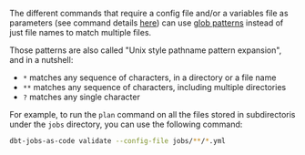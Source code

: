 The different commands that require a config file and/or a variables file as parameters (see command details [here](/cli)) can use [glob patterns](https://docs.python.org/3/library/glob.html) instead of just file names to match multiple files.

Those patterns are also called "Unix style pathname pattern expansion", and in a nutshell:

- `*` matches any sequence of characters, in a directory or a file name
- `**` matches any sequence of characters, including multiple directories
- `?` matches any single character

For example, to run the `plan` command on all the files stored in subdirectoris under the `jobs` directory, you can use the following command:

```bash
dbt-jobs-as-code validate --config-file jobs/**/*.yml
```